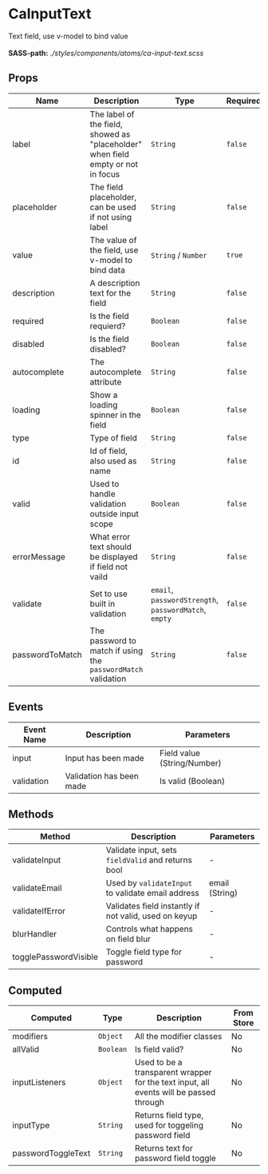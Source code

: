 # CaInputText

Text field, use v-model to bind value<br><br> **SASS-path:** _./styles/components/atoms/ca-input-text.scss_

## Props

<!-- @vuese:CaInputText:props:start -->
|Name|Description|Type|Required|Default|
|---|---|---|---|---|
|label|The label of the field, showed as "placeholder" when field empty or not in focus|`String`|`false`|-|
|placeholder|The field placeholder, can be used if not using label|`String`|`false`|-|
|value|The value of the field, use v-model to bind data|`String` /  `Number`|`true`|-|
|description|A description text for the field|`String`|`false`|-|
|required|Is the field requierd?|`Boolean`|`false`|true|
|disabled|Is the field disabled?|`Boolean`|`false`|false|
|autocomplete|The autocomplete attribute|`String`|`false`|null|
|loading|Show a loading spinner in the field|`Boolean`|`false`|false|
|type|Type of field|`String`|`false`|text|
|id|Id of field, also used as name|`String`|`false`|-|
|valid|Used to handle validation outside input scope|`Boolean`|`false`|true|
|errorMessage|What error text should be displayed if field not vaild|`String`|`false`|null|
|validate|Set to use built in validation|`email`, `passwordStrength`, `passwordMatch`, `empty`|`false`|-|
|passwordToMatch|The password to match if using the `passwordMatch` validation|`String`|`false`|-|

<!-- @vuese:CaInputText:props:end -->


## Events

<!-- @vuese:CaInputText:events:start -->
|Event Name|Description|Parameters|
|---|---|---|
|input|Input has been made|Field value (String/Number)|
|validation|Validation has been made|Is valid (Boolean)|

<!-- @vuese:CaInputText:events:end -->


## Methods

<!-- @vuese:CaInputText:methods:start -->
|Method|Description|Parameters|
|---|---|---|
|validateInput|Validate input, sets `fieldValid` and returns bool|-|
|validateEmail|Used by `validateInput` to validate email address|email (String)|
|validateIfError|Validates field instantly if not valid, used on keyup|-|
|blurHandler|Controls what happens on field blur|-|
|togglePasswordVisible|Toggle field type for password|-|

<!-- @vuese:CaInputText:methods:end -->


## Computed

<!-- @vuese:CaInputText:computed:start -->
|Computed|Type|Description|From Store|
|---|---|---|---|
|modifiers|`Object`|All the modifier classes|No|
|allValid|`Boolean`|Is field valid?|No|
|inputListeners|`Object`|Used to be a transparent wrapper for the text input, all events will be passed through|No|
|inputType|`String`|Returns field type, used for toggeling password field|No|
|passwordToggleText|`String`|Returns text for password field toggle|No|

<!-- @vuese:CaInputText:computed:end -->


